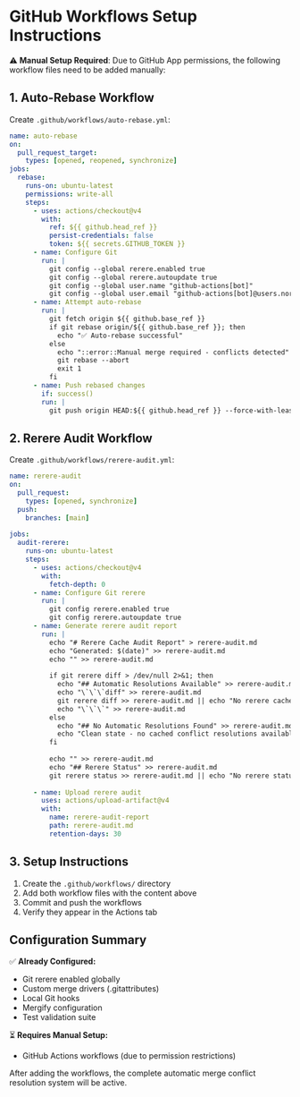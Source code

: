 # GitHub Workflows Setup Instructions

⚠️ **Manual Setup Required**: Due to GitHub App permissions, the following workflow files need to be added manually:

## 1. Auto-Rebase Workflow

Create `.github/workflows/auto-rebase.yml`:

```yaml
name: auto-rebase
on:
  pull_request_target:
    types: [opened, reopened, synchronize]
jobs:
  rebase:
    runs-on: ubuntu-latest
    permissions: write-all
    steps:
      - uses: actions/checkout@v4
        with:
          ref: ${{ github.head_ref }}
          persist-credentials: false
          token: ${{ secrets.GITHUB_TOKEN }}
      - name: Configure Git
        run: |
          git config --global rerere.enabled true
          git config --global rerere.autoupdate true
          git config --global user.name "github-actions[bot]"
          git config --global user.email "github-actions[bot]@users.noreply.github.com"
      - name: Attempt auto-rebase
        run: |
          git fetch origin ${{ github.base_ref }}
          if git rebase origin/${{ github.base_ref }}; then
            echo "✅ Auto-rebase successful"
          else
            echo "::error::Manual merge required - conflicts detected"
            git rebase --abort
            exit 1
          fi
      - name: Push rebased changes
        if: success()
        run: |
          git push origin HEAD:${{ github.head_ref }} --force-with-lease
```

## 2. Rerere Audit Workflow

Create `.github/workflows/rerere-audit.yml`:

```yaml
name: rerere-audit
on:
  pull_request:
    types: [opened, synchronize]
  push:
    branches: [main]
    
jobs:
  audit-rerere:
    runs-on: ubuntu-latest
    steps:
      - uses: actions/checkout@v4
        with:
          fetch-depth: 0
      - name: Configure Git rerere
        run: |
          git config rerere.enabled true
          git config rerere.autoupdate true
      - name: Generate rerere audit report
        run: |
          echo "# Rerere Cache Audit Report" > rerere-audit.md
          echo "Generated: $(date)" >> rerere-audit.md
          echo "" >> rerere-audit.md
          
          if git rerere diff > /dev/null 2>&1; then
            echo "## Automatic Resolutions Available" >> rerere-audit.md
            echo "\`\`\`diff" >> rerere-audit.md
            git rerere diff >> rerere-audit.md || echo "No rerere cache entries found" >> rerere-audit.md
            echo "\`\`\`" >> rerere-audit.md
          else
            echo "## No Automatic Resolutions Found" >> rerere-audit.md
            echo "Clean state - no cached conflict resolutions available." >> rerere-audit.md
          fi
          
          echo "" >> rerere-audit.md
          echo "## Rerere Status" >> rerere-audit.md
          git rerere status >> rerere-audit.md || echo "No rerere status available" >> rerere-audit.md
          
      - name: Upload rerere audit
        uses: actions/upload-artifact@v4
        with:
          name: rerere-audit-report
          path: rerere-audit.md
          retention-days: 30
```

## 3. Setup Instructions

1. Create the `.github/workflows/` directory
2. Add both workflow files with the content above
3. Commit and push the workflows
4. Verify they appear in the Actions tab

## Configuration Summary

✅ **Already Configured:**
- Git rerere enabled globally
- Custom merge drivers (.gitattributes)
- Local Git hooks
- Mergify configuration
- Test validation suite

⏳ **Requires Manual Setup:**
- GitHub Actions workflows (due to permission restrictions)

After adding the workflows, the complete automatic merge conflict resolution system will be active.